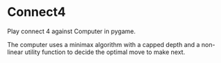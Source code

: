 # Connect4
Play connect 4 against Computer in pygame.

The computer uses a minimax algorithm with a capped depth and a non-linear utility function to 
decide the optimal move to make next.
